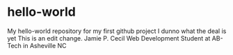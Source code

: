 # hello-world
My hello-world repository for my first github project
I dunno what the deal is yet
This is an edit change.
Jamie P. Cecil
Web Development Student at AB-Tech in Asheville NC

